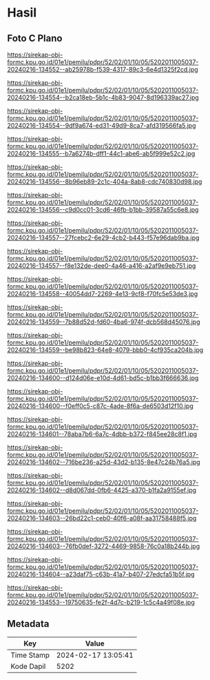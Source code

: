 # Hasil

## Foto C Plano

https://sirekap-obj-formc.kpu.go.id/01e1/pemilu/pdpr/52/02/01/10/05/5202011005037-20240216-134552--ab25978b-f539-4317-89c3-6e4d1325f2cd.jpg

https://sirekap-obj-formc.kpu.go.id/01e1/pemilu/pdpr/52/02/01/10/05/5202011005037-20240216-134554--b2ca18eb-5b1c-4b83-9047-8d196339ac27.jpg

https://sirekap-obj-formc.kpu.go.id/01e1/pemilu/pdpr/52/02/01/10/05/5202011005037-20240216-134554--9df9a674-ed31-49d9-8ca7-afd319566fa5.jpg

https://sirekap-obj-formc.kpu.go.id/01e1/pemilu/pdpr/52/02/01/10/05/5202011005037-20240216-134555--b7a6274b-dff1-44c1-abe6-ab5f999e52c2.jpg

https://sirekap-obj-formc.kpu.go.id/01e1/pemilu/pdpr/52/02/01/10/05/5202011005037-20240216-134556--8b96eb89-2c1c-404a-8ab8-cdc740830d98.jpg

https://sirekap-obj-formc.kpu.go.id/01e1/pemilu/pdpr/52/02/01/10/05/5202011005037-20240216-134556--c9d0cc01-3cd6-46fb-b1bb-39587a55c6e8.jpg

https://sirekap-obj-formc.kpu.go.id/01e1/pemilu/pdpr/52/02/01/10/05/5202011005037-20240216-134557--27fcebc2-6e29-4cb2-b443-f57e96dab9ba.jpg

https://sirekap-obj-formc.kpu.go.id/01e1/pemilu/pdpr/52/02/01/10/05/5202011005037-20240216-134557--f8e132de-dee0-4a46-a416-a2af9e9eb751.jpg

https://sirekap-obj-formc.kpu.go.id/01e1/pemilu/pdpr/52/02/01/10/05/5202011005037-20240216-134558--40054dd7-2269-4e13-9cf8-f70fc5e53de3.jpg

https://sirekap-obj-formc.kpu.go.id/01e1/pemilu/pdpr/52/02/01/10/05/5202011005037-20240216-134559--7b88d52d-fd60-4ba6-974f-dcb568d45076.jpg

https://sirekap-obj-formc.kpu.go.id/01e1/pemilu/pdpr/52/02/01/10/05/5202011005037-20240216-134559--be98b823-64e8-4079-bbb0-4cf935ca204b.jpg

https://sirekap-obj-formc.kpu.go.id/01e1/pemilu/pdpr/52/02/01/10/05/5202011005037-20240216-134600--d124d06e-e10d-4d61-bd5c-b1bb3f666636.jpg

https://sirekap-obj-formc.kpu.go.id/01e1/pemilu/pdpr/52/02/01/10/05/5202011005037-20240216-134600--f0eff0c5-c87c-4ade-8f6a-de6503d12f10.jpg

https://sirekap-obj-formc.kpu.go.id/01e1/pemilu/pdpr/52/02/01/10/05/5202011005037-20240216-134601--78aba7b6-6a7c-4dbb-b372-f845ee28c8f1.jpg

https://sirekap-obj-formc.kpu.go.id/01e1/pemilu/pdpr/52/02/01/10/05/5202011005037-20240216-134602--716be236-a25d-43d2-b135-8e47c24b76a5.jpg

https://sirekap-obj-formc.kpu.go.id/01e1/pemilu/pdpr/52/02/01/10/05/5202011005037-20240216-134602--d8d067dd-0fb6-4425-a370-b1fa2a9155ef.jpg

https://sirekap-obj-formc.kpu.go.id/01e1/pemilu/pdpr/52/02/01/10/05/5202011005037-20240216-134603--26bd22c1-ceb0-40f6-a08f-aa31758488f5.jpg

https://sirekap-obj-formc.kpu.go.id/01e1/pemilu/pdpr/52/02/01/10/05/5202011005037-20240216-134603--76fb0def-3272-4469-9858-76c0a18b244b.jpg

https://sirekap-obj-formc.kpu.go.id/01e1/pemilu/pdpr/52/02/01/10/05/5202011005037-20240216-134604--a23daf75-c63b-41a7-b407-27edcfa51b5f.jpg

https://sirekap-obj-formc.kpu.go.id/01e1/pemilu/pdpr/52/02/01/10/05/5202011005037-20240216-134553--19750635-fe2f-4d7c-b219-1c5c4a49f08e.jpg


## Metadata

| Key        | Value               |
| ---------- | ------------------- |
| Time Stamp | 2024-02-17 13:05:41 |
| Kode Dapil | 5202                |



